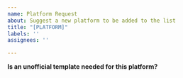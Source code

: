 ```yaml
---
name: Platform Request
about: Suggest a new platform to be added to the list
title: "[PLATFORM]"
labels: ''
assignees: ''

---
```


**Is an unofficial template needed for this platform?**
